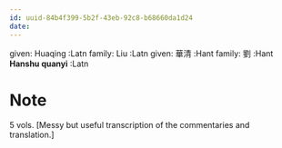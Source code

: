 ```yaml
---
id: uuid-84b4f399-5b2f-43eb-92c8-b68660da1d24
date: 
---
```


given: Huaqing :Latn
family: Liu :Latn
given: 華清  :Hant
family: 劉 :Hant
**Hanshu quanyi** :Latn
# Note
5 vols. [Messy but useful transcription of the commentaries and translation.]